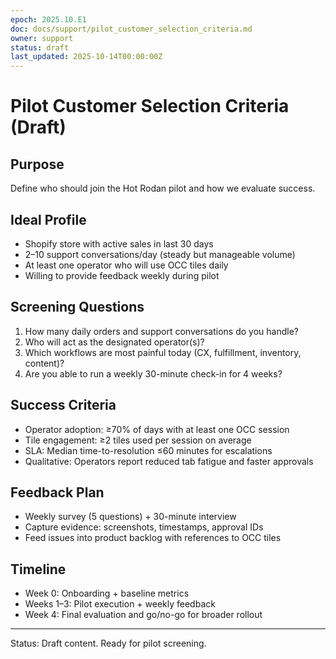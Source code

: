 ```yaml
---
epoch: 2025.10.E1
doc: docs/support/pilot_customer_selection_criteria.md
owner: support
status: draft
last_updated: 2025-10-14T00:00:00Z
---
```


# Pilot Customer Selection Criteria (Draft)

## Purpose
Define who should join the Hot Rodan pilot and how we evaluate success.

## Ideal Profile
- Shopify store with active sales in last 30 days
- 2–10 support conversations/day (steady but manageable volume)
- At least one operator who will use OCC tiles daily
- Willing to provide feedback weekly during pilot

## Screening Questions
1. How many daily orders and support conversations do you handle?
2. Who will act as the designated operator(s)?
3. Which workflows are most painful today (CX, fulfillment, inventory, content)?
4. Are you able to run a weekly 30-minute check-in for 4 weeks?

## Success Criteria
- Operator adoption: ≥70% of days with at least one OCC session
- Tile engagement: ≥2 tiles used per session on average
- SLA: Median time-to-resolution ≤60 minutes for escalations
- Qualitative: Operators report reduced tab fatigue and faster approvals

## Feedback Plan
- Weekly survey (5 questions) + 30-minute interview
- Capture evidence: screenshots, timestamps, approval IDs
- Feed issues into product backlog with references to OCC tiles

## Timeline
- Week 0: Onboarding + baseline metrics
- Weeks 1–3: Pilot execution + weekly feedback
- Week 4: Final evaluation and go/no-go for broader rollout

---
Status: Draft content. Ready for pilot screening.


